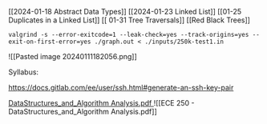 [[2024-01-18 Abstract Data Types]]
[[2024-01-23 Linked List]]
[[01-25 Duplicates in a Linked List]]
[[ 01-31 Tree Traversals]]
[[Red Black Trees]]

```
valgrind -s --error-exitcode=1 --leak-check=yes --track-origins=yes --exit-on-first-error=yes ./graph.out < ./inputs/250k-test1.in
```


![[Pasted image 20240111182056.png]]

Syllabus: 


https://docs.gitlab.com/ee/user/ssh.html#generate-an-ssh-key-pair

[ DataStructures_and_Algorithm Analysis.pdf ]()![[ECE 250 - DataStructures_and_Algorithm Analysis.pdf]]
